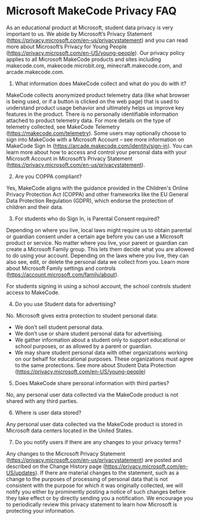# Microsoft MakeCode Privacy FAQ

As an educational product at Microsoft, student data privacy is very important to us.  We abide by Microsoft’s Privacy Statement (https://privacy.microsoft.com/en-us/privacystatement) and you can read more about Microsoft’s Privacy for Young People (https://privacy.microsoft.com/en-US/young-people).  Our privacy policy applies to all Microsoft MakeCode products and sites including makecode.com, makecode.microbit.org, minecraft.makecode.com, and arcade.makecode.com.

1.	What information does MakeCode collect and what do you do with it?

MakeCode collects anonymized product telemetry data (like what browser is being used, or if a button is clicked on the web page) that is used to understand product usage behavior and ultimately helps us improve key features in the product.  There is no personally identifiable information attached to product telemetry data.  For more details on the type of telemetry collected, see MakeCode Telemetry (https://makecode.com/telemetry). 
Some users may optionally choose to sign into MakeCode with a Microsoft Account – see more information on MakeCode Sign In (https://arcade.makecode.com/identity/sign-in).  You can learn more about how to access and control your personal data with your Microsoft Account in Microsoft’s Privacy Statement (https://privacy.microsoft.com/en-us/privacystatement).

2.	Are you COPPA compliant?

Yes, MakeCode aligns with the guidance provided in the Children's Online Privacy Protection Act (COPPA) and other frameworks like the EU General Data Protection Regulation (GDPR), which endorse the protection of children and their data.

3.	For students who do Sign In, is Parental Consent required?

Depending on where you live, local laws might require us to obtain parental or guardian consent under a certain age before you can use a Microsoft product or service.
No matter where you live, your parent or guardian can create a Microsoft Family group. This lets them decide what you are allowed to do using your account. Depending on the laws where you live, they can also see, edit, or delete the personal data we collect from you. Learn more about Microsoft Family settings and controls (https://account.microsoft.com/family/about). 

For students signing in using a school account, the school controls student access to MakeCode.

4.	Do you use Student data for advertising?

No.  Microsoft gives extra protection to student personal data:

* We don’t sell student personal data.
* We don’t use or share student personal data for advertising.
* We gather information about a student only to support educational or school purposes, or as allowed by a parent or guardian.
* We may share student personal data with other organizations working on our behalf for educational purposes. These organizations must agree to the same protections.
See more about Student Data Protection (https://privacy.microsoft.com/en-US/young-people) 

5.	Does MakeCode share personal information with third parties?

No, any personal user data collected via the MakeCode product is not shared with any third parties.

6.	Where is user data stored?

Any personal user data collected via the MakeCode product is stored in Microsoft data centers located in the United States.

7.	Do you notify users if there are any changes to your privacy terms?

Any changes to the Microsoft Privacy Statement (https://privacy.microsoft.com/en-us/privacystatement) are posted and described on the Change History page (https://privacy.microsoft.com/en-US/updates).  If there are material changes to the statement, such as a change to the purposes of processing of personal data that is not consistent with the purpose for which it was originally collected, we will notify you either by prominently posting a notice of such changes before they take effect or by directly sending you a notification. We encourage you to periodically review this privacy statement to learn how Microsoft is protecting your information.
